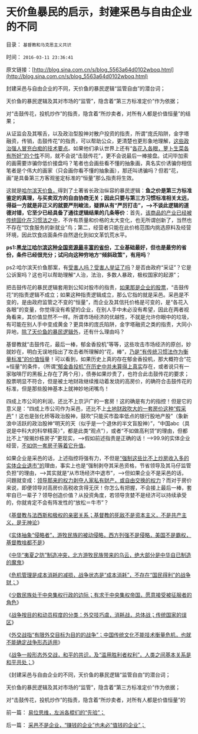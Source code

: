 # 天价鱼暴民的启示，封建采邑与自由企业的不同

目录： `基督教和马克思主义共识` 

时间： `2016-03-11 23:36:41` 

原文链接：[http://blog.sina.com.cn/s/blog_5563a64d0102wboq.html](http://blog.sina.com.cn/s/blog_5563a64d0102wboq.html)

封建采邑与自由企业的不同，天价鱼的暴民逻辑“监管自由”的潜台词；

天价鱼的暴民逻辑及其对市场的“监管”，隐含着“第三方标准定价”作为依据；

对“击鼓传花，投机炒作”的指责，隐含着“所炒卖者，对所有人都是价值恒量”的结果；

从证监会及其喉舌，以及政治型股神对散户投资的指责，所谓“庞氏陷阱，金字塔融资，传销，击鼓传花”的指责，可以帮助公众，更清楚也更形象地理解，[这些政治强人冒充白痴的技术要点](../../../2016/3/9/采邑不是企业，“赚钱的企业”也未必“值钱的企业”；.md)。如果他们承认世界上还有“[各花入各眼，萝卜生菜各有所好”的个性](../../../2015/9/6/基督教和张化桥等人，对零和的坚持，对边际效用的抗拒.md)不同，就不会说“击鼓传花”，更不会说最后一棒接盘。试问毕加索的画需要诈骗你低价接盘吗？笔者也会画些看不懂的抽象画，真名实价诱骗你相信笔者是个伟大的画家（只会画你看不懂的抽象画），那还叫诱骗吗？但若“花，画”是具备第三方客观鉴定标准的“恒量”那么指责将生效。

这就是[哈尔滨天价鱼，](../../../2016/2/25/股灾是天价鱼的暴民逻辑作怪.md)得到了土著省长政治纵容的暴民逻辑：**鱼之价是第三方标准鉴定的真理，与买卖双方的自由协商无关；因此只要与第三方习惯标准相关太远，得益一方就是非正义的就要严刑峻法，疑罪从有“严厉打击”，——>不谈此逻辑的道德对错，它至少已经具备了通往逻辑结果的几条等价**：首先，[该商品的产业已经被传统固化在习惯法之中](../../../2014/3/29/公有制困境的客观成因，不可避免的灾难深重，贫穷，停滞，衰亡.md)，不许有质量和价格的太大变化，也无所谓创新了，当然也不存在“饮食服务的新就业”鸟；第二，经营者只能在此价格范围内挑选原料及经营环境，因此饮食店面条件自然退化到如文革饥荒水平。

**ps1:黑[龙江哈尔滨这种全国资源最丰富的省份](../../../2012/7/2/国企是对国民的重复征税，直到税负无限大.md)，工业基础最好，但也是最穷的省份，条件已经很充分；试问向这种穷地方“倾斜政策”，有用吗**？

ps2:哈尔滨天价鱼那案，有[受害人吗？受害人举证了吗](../../../2012/4/23/私有制原则：世界上没有残害无辜的正义；.md)？是否由政府“采证”？它是公诉案吗？这也可以帮助理解“人治，法治，多数人暴政，极权国家的起源”；

把击鼓传花的暴民逻辑套用到公知对股市的指责，[如果那是企业的股票](../../../2016/3/8/有社会主义特色的市场经济的永恒悖论和政治困惑；.md)，“击鼓传花”的指责逻辑不成立；如果这种指责逻辑成立，那么它指的就是采邑。采邑是不变的，是由政府监管之不变的“恒量”，而企业及其信托价格是可变的，是“各花入各眼”的变量，你觉得没有希望的企业，在别人手中未必没有希望，因此在两者视角看来，其价值显然不一样。所谓市场经济的优越性，不就是允许你眼中的垃圾，有可能在别人手中变成黄金？更具体的庞氏陷阱，金字塔融资之类的指责，大同小异地，[除了天价鱼的暴民逻辑外](../../../2016/2/21/“天价鱼”事件，哈市迁就暴民“公议”，理据愚昧且荒唐.md)，还有什么理由吗？

基督教就“击鼓传花，最后一棒，郁金香投机”等等，这些攻击市场经济的原创，妙就妙在，明白无误地指出了攻击者所理解的“花，棒”，[乃是“有传统习惯法作为衡量标准”的价值恒](../../../2016/3/2/基督教是中世纪习惯法的守护者（卫道）；.md)量！可以看到，如果历史上真的存在郁金香投机，那大概符合“花≈恒量”的条件，（所谓[“郁金香投机”在历史中并未算得上真实](../../../2015/3/5/荷兰土地刚需的投资，损失或千百倍于郁金香投机.md)存在，或者说只有一家咖啡厅的黑板上存在了两个月），债券如果炒贵了，也符合此击鼓传花的要求；股票明显不符合，但是被土地财政继续推动着发烧的高房价，的确符合击鼓传花的标准，但是那些股神基本上就神妙地闭嘴鸟！

四成上市公司的利润，还比不上京沪广的一套房！这的确是有力的指控！但是它的意义是：“四成上市公司作为采邑，还比不上[土地财政吹大的一套房价这种“假采邑](../../../2012/11/28/改革难道是强制执行约翰劳的妙计？.md)”！这也是张化桥等政治股神，鼓吹“只能买市盈率低点的银行股地产股”（象新浪中活跃的政治股神“明天的天（似乎是一个退休的半文盲股神）”，“中国abc（具说是中科大的科举精英）”，都是此类“观点”），或者“不如做高利贷”的理由，但都比不上“按揭炒栋房子”更现实，——>假如前述指责是正确的话！——>99.9的实体企业经营，[不如供一套房子等着它升值](../../../2012/11/28/是否让所有人坐下来，等政府分红？.md)。

如果企业是采邑的话，上述指控将强有力，不但是[“强制这些比不上炒房收入多的实体企业退市”的](../../../2014/1/15/“造假者强制退市”极有可能是“马丁神父定律”之肇始！.md)理由，事实上也是“强制剥夺其采邑资格，节省领导及其马仔监管负担”的理由，——>其实就是“从市场经济中退市”，——>但如果企业不是采邑的话，问題就变成：[领导那来的权力剥夺人家私有财产，或自由交换的权力](../../../2014/1/15/最高法应裁定“强制退市”就是“证监会犯罪”.md)？而对于房价来说，即便领导对高房价高税收贪得无厌！你怎么有把握，不会接上最后一棒，套牢自已一辈子？领导创造价值？从投资角度，若领导贪婪不是经济可以持续承受的，你就肯定不会有阵发性的“放松＝牛市”？

《[基督教与法西斯和极权的亲密关系；基督教的死敌不是资本主义，不是共产主义，是无神论](../../../2016/3/2/基督教是中世纪习惯法的守护者（卫道）；.md)》

《[实体抽象“侵略者”，游牧民族的被动侵略，西方列强不是侵略，美国不是霸权，基督教啥都不是](../../../2016/3/3/实体抽象“侵略者”，衡量“外来危机等级＝中央集权程度”的适当；.md)》

《[中华“夷夏之防”制造冲突，北方游牧民族带来的乌云，绝大部分是中华自已制造的魔鬼](../../../2016/3/5/中原帝国与少数民族的冲突，通常是非正义的一方；.md)》

《[危机管理是成本消耗的减损，战争状态是“成本消耗”，不存在“国民得利”的战争财；](../../../2016/3/6/“好战必亡，忘战必危”的社会学解读“传统自杀模式”；.md)》

《[少数民族处于中央集权行政的边际；有求于中央集权帝国，愿意接受被征服者的角色](../../../2016/3/7/少数民族很容易被安定，也很容易“不安分”.md)》

《[战争按目的和动员程度的分类：外交技巧虞，消耗战，总体战；传统国家的误区](../../../2016/3/8/外交战，消耗战，总体战，纳粹致败的常识误区.md)》

《[外交战指“有限外交目标为目的的战争”；中国传统文化不能技术衡量危机，也就不能确定战争形态适用](../../../2016/3/9/战争的一般形式都是（外交战＝有限的战争）；.md)》

《[战争一般形态外交战，和平的共识，及“滥用胜利者权利”，人类之间基本关系是和平共处；](../../../2016/3/10/外交战之和平的共识，及“滥用胜利者的权利”；.md)》

《封建采邑与自由企业的不同，天价鱼的暴民逻辑“监管自由”的潜台词；

天价鱼的暴民逻辑及其对市场的“监管”，隐含着“第三方标准定价”作为依据；

对“击鼓传花，投机炒作”的指责，隐含着“所炒卖者，对所有人都是价值恒量”的

前一篇： [易位思维，左派各棍们的“先验”；](../../../2016/3/16/易位思维，左派各棍们的“先验”；.md)

后一篇： [采邑不是企业，“赚钱的企业”也未必“值钱的企业”；](../../../2016/3/9/采邑不是企业，“赚钱的企业”也未必“值钱的企业”；.md)

